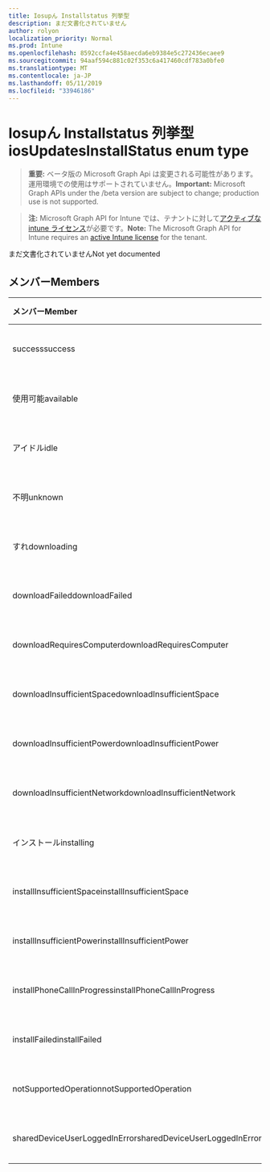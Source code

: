 ```yaml
---
title: Iosupん Installstatus 列挙型
description: まだ文書化されていません
author: rolyon
localization_priority: Normal
ms.prod: Intune
ms.openlocfilehash: 8592ccfa4e458aecda6eb9384e5c272436ecaee9
ms.sourcegitcommit: 94aaf594c881c02f353c6a417460cdf783a0bfe0
ms.translationtype: MT
ms.contentlocale: ja-JP
ms.lasthandoff: 05/11/2019
ms.locfileid: "33946186"
---
```

# <a name="iosupdatesinstallstatus-enum-type"></a><span data-ttu-id="26209-103">Iosupん Installstatus 列挙型</span><span class="sxs-lookup"><span data-stu-id="26209-103">iosUpdatesInstallStatus enum type</span></span>

> <span data-ttu-id="26209-104">**重要:** ベータ版の Microsoft Graph Api は変更される可能性があります。運用環境での使用はサポートされていません。</span><span class="sxs-lookup"><span data-stu-id="26209-104">**Important:** Microsoft Graph APIs under the /beta version are subject to change; production use is not supported.</span></span>

> <span data-ttu-id="26209-105">**注:** Microsoft Graph API for Intune では、テナントに対して[アクティブな intune ライセンス](https://go.microsoft.com/fwlink/?linkid=839381)が必要です。</span><span class="sxs-lookup"><span data-stu-id="26209-105">**Note:** The Microsoft Graph API for Intune requires an [active Intune license](https://go.microsoft.com/fwlink/?linkid=839381) for the tenant.</span></span>

<span data-ttu-id="26209-106">まだ文書化されていません</span><span class="sxs-lookup"><span data-stu-id="26209-106">Not yet documented</span></span>

## <a name="members"></a><span data-ttu-id="26209-107">メンバー</span><span class="sxs-lookup"><span data-stu-id="26209-107">Members</span></span>
|<span data-ttu-id="26209-108">メンバー</span><span class="sxs-lookup"><span data-stu-id="26209-108">Member</span></span>|<span data-ttu-id="26209-109">値</span><span class="sxs-lookup"><span data-stu-id="26209-109">Value</span></span>|<span data-ttu-id="26209-110">説明</span><span class="sxs-lookup"><span data-stu-id="26209-110">Description</span></span>|
|:---|:---|:---|
|<span data-ttu-id="26209-111">success</span><span class="sxs-lookup"><span data-stu-id="26209-111">success</span></span>|<span data-ttu-id="26209-112">.0</span><span class="sxs-lookup"><span data-stu-id="26209-112">0</span></span>|<span data-ttu-id="26209-113">まだ文書化されていません</span><span class="sxs-lookup"><span data-stu-id="26209-113">Not yet documented</span></span>|
|<span data-ttu-id="26209-114">使用可能</span><span class="sxs-lookup"><span data-stu-id="26209-114">available</span></span>|<span data-ttu-id="26209-115">1-d</span><span class="sxs-lookup"><span data-stu-id="26209-115">1</span></span>|<span data-ttu-id="26209-116">まだ文書化されていません</span><span class="sxs-lookup"><span data-stu-id="26209-116">Not yet documented</span></span>|
|<span data-ttu-id="26209-117">アイドル</span><span class="sxs-lookup"><span data-stu-id="26209-117">idle</span></span>|<span data-ttu-id="26209-118">pbm-2</span><span class="sxs-lookup"><span data-stu-id="26209-118">2</span></span>|<span data-ttu-id="26209-119">まだ文書化されていません</span><span class="sxs-lookup"><span data-stu-id="26209-119">Not yet documented</span></span>|
|<span data-ttu-id="26209-120">不明</span><span class="sxs-lookup"><span data-stu-id="26209-120">unknown</span></span>|<span data-ttu-id="26209-121">1/3</span><span class="sxs-lookup"><span data-stu-id="26209-121">3</span></span>|<span data-ttu-id="26209-122">まだ文書化されていません</span><span class="sxs-lookup"><span data-stu-id="26209-122">Not yet documented</span></span>|
|<span data-ttu-id="26209-123">すれ</span><span class="sxs-lookup"><span data-stu-id="26209-123">downloading</span></span>|<span data-ttu-id="26209-124">-2016330712</span><span class="sxs-lookup"><span data-stu-id="26209-124">-2016330712</span></span>|<span data-ttu-id="26209-125">まだ文書化されていません</span><span class="sxs-lookup"><span data-stu-id="26209-125">Not yet documented</span></span>|
|<span data-ttu-id="26209-126">downloadFailed</span><span class="sxs-lookup"><span data-stu-id="26209-126">downloadFailed</span></span>|<span data-ttu-id="26209-127">-2016330711</span><span class="sxs-lookup"><span data-stu-id="26209-127">-2016330711</span></span>|<span data-ttu-id="26209-128">まだ文書化されていません</span><span class="sxs-lookup"><span data-stu-id="26209-128">Not yet documented</span></span>|
|<span data-ttu-id="26209-129">downloadRequiresComputer</span><span class="sxs-lookup"><span data-stu-id="26209-129">downloadRequiresComputer</span></span>|<span data-ttu-id="26209-130">-2016330710</span><span class="sxs-lookup"><span data-stu-id="26209-130">-2016330710</span></span>|<span data-ttu-id="26209-131">まだ文書化されていません</span><span class="sxs-lookup"><span data-stu-id="26209-131">Not yet documented</span></span>|
|<span data-ttu-id="26209-132">downloadInsufficientSpace</span><span class="sxs-lookup"><span data-stu-id="26209-132">downloadInsufficientSpace</span></span>|<span data-ttu-id="26209-133">-2016330709</span><span class="sxs-lookup"><span data-stu-id="26209-133">-2016330709</span></span>|<span data-ttu-id="26209-134">まだ文書化されていません</span><span class="sxs-lookup"><span data-stu-id="26209-134">Not yet documented</span></span>|
|<span data-ttu-id="26209-135">downloadInsufficientPower</span><span class="sxs-lookup"><span data-stu-id="26209-135">downloadInsufficientPower</span></span>|<span data-ttu-id="26209-136">-2016330708</span><span class="sxs-lookup"><span data-stu-id="26209-136">-2016330708</span></span>|<span data-ttu-id="26209-137">まだ文書化されていません</span><span class="sxs-lookup"><span data-stu-id="26209-137">Not yet documented</span></span>|
|<span data-ttu-id="26209-138">downloadInsufficientNetwork</span><span class="sxs-lookup"><span data-stu-id="26209-138">downloadInsufficientNetwork</span></span>|<span data-ttu-id="26209-139">-2016330707</span><span class="sxs-lookup"><span data-stu-id="26209-139">-2016330707</span></span>|<span data-ttu-id="26209-140">まだ文書化されていません</span><span class="sxs-lookup"><span data-stu-id="26209-140">Not yet documented</span></span>|
|<span data-ttu-id="26209-141">インストール</span><span class="sxs-lookup"><span data-stu-id="26209-141">installing</span></span>|<span data-ttu-id="26209-142">-2016330706</span><span class="sxs-lookup"><span data-stu-id="26209-142">-2016330706</span></span>|<span data-ttu-id="26209-143">まだ文書化されていません</span><span class="sxs-lookup"><span data-stu-id="26209-143">Not yet documented</span></span>|
|<span data-ttu-id="26209-144">installInsufficientSpace</span><span class="sxs-lookup"><span data-stu-id="26209-144">installInsufficientSpace</span></span>|<span data-ttu-id="26209-145">-2016330705</span><span class="sxs-lookup"><span data-stu-id="26209-145">-2016330705</span></span>|<span data-ttu-id="26209-146">まだ文書化されていません</span><span class="sxs-lookup"><span data-stu-id="26209-146">Not yet documented</span></span>|
|<span data-ttu-id="26209-147">installInsufficientPower</span><span class="sxs-lookup"><span data-stu-id="26209-147">installInsufficientPower</span></span>|<span data-ttu-id="26209-148">-2016330704</span><span class="sxs-lookup"><span data-stu-id="26209-148">-2016330704</span></span>|<span data-ttu-id="26209-149">まだ文書化されていません</span><span class="sxs-lookup"><span data-stu-id="26209-149">Not yet documented</span></span>|
|<span data-ttu-id="26209-150">installPhoneCallInProgress</span><span class="sxs-lookup"><span data-stu-id="26209-150">installPhoneCallInProgress</span></span>|<span data-ttu-id="26209-151">-2016330703</span><span class="sxs-lookup"><span data-stu-id="26209-151">-2016330703</span></span>|<span data-ttu-id="26209-152">まだ文書化されていません</span><span class="sxs-lookup"><span data-stu-id="26209-152">Not yet documented</span></span>|
|<span data-ttu-id="26209-153">installFailed</span><span class="sxs-lookup"><span data-stu-id="26209-153">installFailed</span></span>|<span data-ttu-id="26209-154">-2016330702</span><span class="sxs-lookup"><span data-stu-id="26209-154">-2016330702</span></span>|<span data-ttu-id="26209-155">まだ文書化されていません</span><span class="sxs-lookup"><span data-stu-id="26209-155">Not yet documented</span></span>|
|<span data-ttu-id="26209-156">notSupportedOperation</span><span class="sxs-lookup"><span data-stu-id="26209-156">notSupportedOperation</span></span>|<span data-ttu-id="26209-157">-2016330701</span><span class="sxs-lookup"><span data-stu-id="26209-157">-2016330701</span></span>|<span data-ttu-id="26209-158">まだ文書化されていません</span><span class="sxs-lookup"><span data-stu-id="26209-158">Not yet documented</span></span>|
|<span data-ttu-id="26209-159">sharedDeviceUserLoggedInError</span><span class="sxs-lookup"><span data-stu-id="26209-159">sharedDeviceUserLoggedInError</span></span>|<span data-ttu-id="26209-160">-2016330699</span><span class="sxs-lookup"><span data-stu-id="26209-160">-2016330699</span></span>|<span data-ttu-id="26209-161">まだ文書化されていません</span><span class="sxs-lookup"><span data-stu-id="26209-161">Not yet documented</span></span>|





